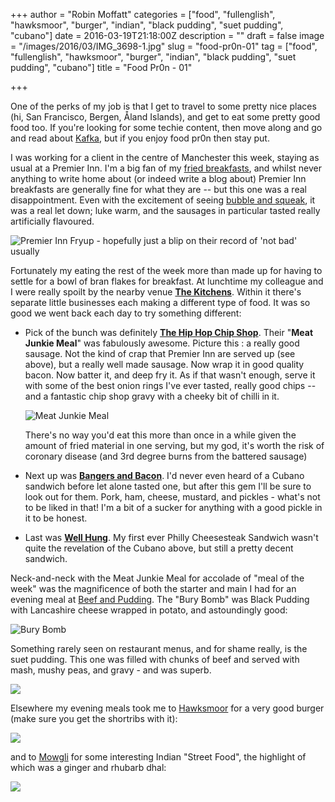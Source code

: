 +++
author = "Robin Moffatt"
categories = ["food", "fullenglish", "hawksmoor", "burger", "indian", "black pudding", "suet pudding", "cubano"]
date = 2016-03-19T21:18:00Z
description = ""
draft = false
image = "/images/2016/03/IMG_3698-1.jpg"
slug = "food-pr0n-01"
tag = ["food", "fullenglish", "hawksmoor", "burger", "indian", "black pudding", "suet pudding", "cubano"]
title = "Food Pr0n - 01"

+++

One of the perks of my job is that I get to travel to some pretty nice places (hi, San Francisco, Bergen, Åland Islands), and get to eat some pretty good food too. If you're looking for some techie content, then move along and go and read about [Kafka](http://rmoff.net/2016/03/16/oracle-goldengate-kafka-hive-on-bigdatalite-4-4/), but if you enjoy food pr0n then stay put.

I was working for a client in the centre of Manchester this week, staying as usual at a Premier Inn. I'm a big fan of my [fried breakfasts](http://rmoff.net/2016/02/26/fullenglish/), and whilst never anything to write home about (or indeed write a blog about) Premier Inn breakfasts are generally fine for what they are -- but this one was a real disappointment. Even with the excitement of seeing [bubble and squeak](https://en.wikipedia.org/wiki/Bubble_and_squeak), it was a real let down; luke warm, and the sausages in particular tasted really artificially flavoured. 

![Premier Inn Fryup - hopefully just a blip on their record of 'not bad' usually](/images/2016/03/IMG_3694--1--2.JPG)

Fortunately my eating the rest of the week more than made up for having to settle for a bowl of bran flakes for breakfast. At lunchtime my colleague and I were really spoilt by the nearby venue **[The Kitchens](http://thekitchensleftbank.com/)**. Within it there's separate little businesses each making a different type of food. It was so good we went back each day to try something different: 

* Pick of the bunch was definitely **[The Hip Hop Chip Shop](https://twitter.com/thehiphopchippy)**. Their "**Meat Junkie Meal**" was fabulously awesome. Picture this : a really good sausage. Not the kind of crap that Premier Inn are served up (see above), but a really well made sausage. Now wrap it in good quality bacon. Now batter it, and deep fry it. As if that wasn't enough, serve it with some of the best onion rings I've ever tasted, really good chips -- and a fantastic chip shop gravy with a cheeky bit of chilli in it.
    
  ![Meat Junkie Meal](/images/2016/03/IMG_3698.jpg)

  There's no way you'd eat this more than once in a while given the amount of fried material in one serving, but my god, it's worth the risk of coronary disease (and 3rd degree burns from the battered sausage)

* Next up was **[Bangers and Bacon](https://twitter.com/bangersandbacon)**. I'd never even heard of a Cubano sandwich before let alone tasted one, but after this gem I'll be sure to look out for them. Pork, ham, cheese, mustard, and pickles - what's not to be liked in that! I'm a bit of a sucker for anything with a good pickle in it to be honest. 

* Last was **[Well Hung](https://twitter.com/wellhungkitchen)**. My first ever Philly Cheesesteak Sandwich wasn't quite the revelation of the Cubano above, but still a pretty decent sandwich. 

Neck-and-neck with the Meat Junkie Meal for accolade of "meal of the week" was the magnificence of both the starter and main I had for an evening meal at [Beef and Pudding](http://www.beefandpudding.co.uk/). The "Bury Bomb" was Black Pudding with Lancashire cheese wrapped in potato, and astoundingly good: 

![Bury Bomb](/images/2016/03/IMG_3687.jpg)

Something rarely seen on restaurant menus, and for shame really, is the suet pudding. This one was filled with chunks of beef and served with mash, mushy peas, and gravy - and was superb. 

![](/images/2016/03/IMG_3689.jpg)

Elsewhere my evening meals took me to [Hawksmoor](http://thehawksmoor.com/locations/manchester/) for a very good burger (make sure you get the shortribs with it): 

![](/images/2016/03/IMG_3692.jpg)

and to [Mowgli](http://www.mowglistreetfood.com/) for some interesting Indian "Street Food", the highlight of which was a ginger and rhubarb dhal: 

![](/images/2016/03/IMG_3706.jpg)
